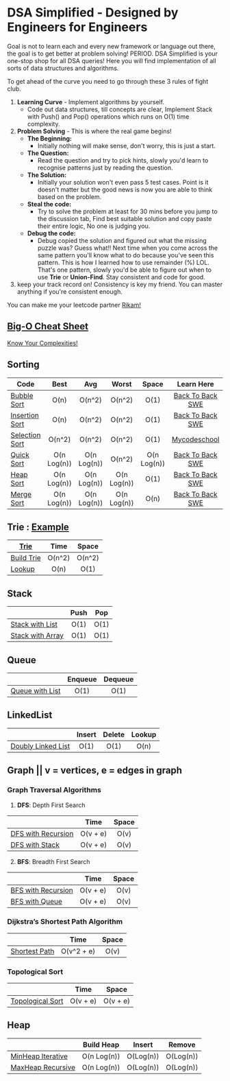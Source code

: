 # DSA Simplified - Designed by Engineers for Engineers
Goal is not to learn each and every new framework or language out there, the goal is to get better at problem solving! PERIOD.
DSA Simplified is your one-stop shop for all DSA queries! Here you will find implementation of all sorts of data structures and algorithms. 

To get ahead of the curve you need to go through these 3 rules of fight club.
1. **Learning Curve** - Implement algorithms by yourself.
   - Code out data structures, till concepts are clear, Implement Stack with Push() and Pop() operations which runs on O(1) time complexity.
2. **Problem Solving** - This is where the real game begins!
   - **The Beginning:** 
      - Initially nothing will make sense, don't worry, this is just a start. 
   - **The Question:**
      - Read the question and try to pick hints, slowly you'd learn to recognise patterns just by reading the question.
   - **The Solution:**
      - Initially your solution won't even pass 5 test cases. Point is it doesn't matter but the good news is now you are able to think based on the problem. 
   - **Steal the code:**
      - Try to solve the problem at least for 30 mins before you jump to the discussion tab, Find best suitable solution and copy paste their entire logic, No one is judging you. 
   - **Debug the code:**
      - Debug copied the solution and figured out what the missing puzzle was? Guess what!! Next time when you come across the same pattern you'll know what to do because you've seen this pattern. This is how I learned how to use remainder (%) LOL. That's one pattern, slowly you'd be able to figure out when to use **Trie** or **Union-Find**. Stay consistent and code for good.
3. keep your track record on! Consistency is key my friend. You can master anything if you're consistent enough. 

You can make me your leetcode partner [Rikam!](https://leetcode.com/rikam/)

## [Big-O Cheat Sheet](https://www.bigocheatsheet.com/) 
[Know Your Complexities!](https://www.bigocheatsheet.com/) 

## Sorting
|     Code        | Best        | Avg         | Worst       | Space       | Learn Here  |
| ----------------|:-----------:|:-----------:|:-----------:|:-----------:|:-----------:|
| [Bubble Sort](https://github.com/RikamPalkar/DSA/blob/main/Sorting/BubbleSort.cs)     | O(n)        | O(n^2)      | O(n^2)      | O(1)        |[Back To Back SWE](https://www.youtube.com/watch?v=euPlXW7dnlI) |
| [Insertion Sort](https://github.com/RikamPalkar/DSA/blob/main/Sorting/InsertionSort.cs)  | O(n)        | O(n^2)      | O(n^2)      | O(1)        |[Back To Back SWE](https://www.youtube.com/watch?v=ufIET8dMnus) |  
| [Selection Sort](https://github.com/RikamPalkar/DSA/blob/main/Sorting/SelectionSort.cs)  | O(n^2)      | O(n^2)      | O(n^2)      | O(1)        |[Mycodeschool](https://www.youtube.com/watch?v=GUDLRan2DWM) |
| [Quick Sort](https://github.com/RikamPalkar/DSA/blob/main/Sorting/QuickSort.cs)      | O(n Log(n)) | O(n Log(n)) | O(n^2)      | O(n Log(n)) |[Back To Back SWE](https://www.youtube.com/watch?v=uXBnyYuwPe8) |  
| [Heap Sort](https://github.com/RikamPalkar/DSA/blob/main/Sorting/HeapSort.cs)       | O(n Log(n)) | O(n Log(n)) | O(n Log(n)) | O(1)        |[Back To Back SWE](https://www.youtube.com/watch?v=k72DtCnY4MU&t=1107s) |
| [Merge Sort](https://github.com/RikamPalkar/DSA/blob/main/Sorting/MergeSort%20Optimized.cs)      | O(n Log(n)) | O(n Log(n)) | O(n Log(n)) | O(n)        |[Back To Back SWE](https://www.youtube.com/watch?v=GfRQvf7MB3k) |

## Trie : [Example](https://github.com/RikamPalkar/DSA-Simplified/blob/main/Trie/Trie%20example.PNG)
|  [Trie](https://github.com/RikamPalkar/DSA-Simplified/blob/main/Trie/Trie%20example.PNG)              | Time        | Space       |
| ----------------|:-----------:|:-----------:|
| [Build Trie](https://github.com/RikamPalkar/DSA/blob/main/Trie/SuffixTrie.cs)      | O(n^2)      | O(n^2)      |
| [Lookup](https://github.com/RikamPalkar/DSA/blob/main/Trie/SuffixTrie.cs)          | O(n)        | O(1)        |

## Stack
|                 | Push        | Pop         |
| ----------------|:-----------:|:-----------:|
| [Stack with List](https://github.com/RikamPalkar/DSA/blob/main/Stack/Stack%20with%20list.cs)      | O(1)      | O(1)      |
| [Stack with Array](https://github.com/RikamPalkar/DSA/blob/main/Stack/Stack%20with%20array.cs)          | O(1)        | O(1)        |

## Queue
|                 | Enqueue     | Dequeue     |
| ----------------|:-----------:|:-----------:|
| [Queue with List](https://github.com/RikamPalkar/DSA/blob/main/Queue/Queue.cs)      | O(1)      | O(1)      |

## LinkedList
|                 | Insert      | Delete      |Lookup      |
| ----------------|:-----------:|:-----------:|:-----------:|
| [Doubly Linked List](https://github.com/RikamPalkar/DSA-Simplified/blob/main/LinkedList/DoublyLinkedList.cs)      | O(1)      | O(1)      | O(n)      |


## Graph ||  v = vertices, e = edges in graph
### Graph Traversal Algorithms
1. **DFS**: Depth First Search

|                 | Time        | Space       |
| ----------------|:-----------:|:-----------:|
| [DFS with Recursion](https://github.com/RikamPalkar/DSA-Simplified/blob/main/Graphs/Graph%20Traversal%20Algorithms/DFS/DFS%20Recursion.cs)   |O(v + e)   | O(v)        |
| [DFS with Stack](https://github.com/RikamPalkar/DSA-Simplified/blob/main/Graphs/Graph%20Traversal%20Algorithms/DFS/DFS%20Stack.cs)   |O(v + e)   | O(v)        |

2. **BFS**: Breadth First Search

|                 | Time        | Space       |
| ----------------|:-----------:|:-----------:|
| [BFS with Recursion](https://github.com/RikamPalkar/DSA/blob/main/Graphs/Graph%20Traversal%20Algorithms/BFS/BFS%20Recursion.cs)   |O(v + e)   | O(v)        |
| [BFS with Queue](https://github.com/RikamPalkar/DSA/blob/main/Graphs/Graph%20Traversal%20Algorithms/BFS/BFS%20Queue.cs)   |O(v + e)   | O(v)        |


### Dijkstra’s Shortest Path Algorithm

|                 | Time        | Space       |
| ----------------|:-----------:|:-----------:|
| [Shortest Path](https://github.com/RikamPalkar/DSA/blob/main/Graphs/Dijkstra%20Algorithm/Dijkstra's%20Algorithm.cs)   |O(v^2 + e)   | O(v)        |

### Topological Sort

|                 | Time        | Space       |
| ----------------|:-----------:|:-----------:|
| [Topological Sort](https://github.com/RikamPalkar/DSA-Simplified/blob/main/Graphs/Topological%20Sort/TopologicalSort.cs)   |O(v + e)   | O(v + e)  |

## Heap
|                 | Build Heap  | Insert      |    Remove   | 
| ----------------|:-----------:|:-----------:|:-----------:|
| [MinHeap Iterative](https://github.com/RikamPalkar/DSA-Simplified/blob/main/Heap/MinHeap.cs)      | O(n Log(n))      | O(Log(n))      | O(Log(n))     |
| [MaxHeap Recursive](https://github.com/RikamPalkar/DSA-Simplified/blob/main/Heap/MaxHeap.cs)      | O(n Log(n))      | O(Log(n))      | O(Log(n))     |
